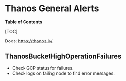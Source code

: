 # Thanos General Alerts

**Table of Contents**

[TOC]

Docs: <https://thanos.io/>

## ThanosBucketHighOperationFailures

* Check GCP status for failures.
* Check logs on failing node to find error messages.
